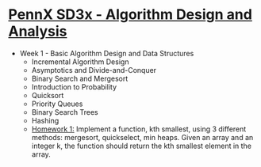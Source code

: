 # [PennX SD3x - Algorithm Design and Analysis](https://www.edx.org/course/algorithm-design-analysis-pennx-sd3x#!)

* Week 1 - Basic Algorithm Design and Data Structures
	* Incremental Algorithm Design
	* Asymptotics and Divide-and-Conquer
	* Binary Search and Mergesort
	* Introduction to Probability
	* Quicksort
	* Priority Queues
	* Binary Search Trees
	* Hashing
	* [Homework 1:](https://courses.edx.org/courses/course-v1:PennX+SD3x+2T2017/courseware/ef701e0fcd8d4ac588fdbcd7e4e4202b/c4ea3aeccdc94d409dea2e8bb51b962d/?activate_block_id=block-v1%3APennX%2BSD3x%2B2T2017%2Btype%40sequential%2Bblock%40c4ea3aeccdc94d409dea2e8bb51b962d) Implement a function, kth smallest, using 3 different methods: mergesort, quickselect, min heaps. Given an array and an integer k, the function should return the kth smallest element in the array.

     
